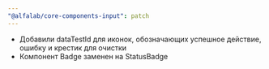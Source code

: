 ```yaml
---
"@alfalab/core-components-input": patch
---
```


- Добавили dataTestId для иконок, обозначающих успешное действие, ошибку и крестик для очистки
- Компонент Badge заменен на StatusBadge

